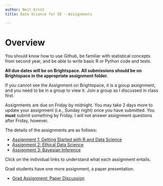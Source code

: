 ```yaml
---
author: Neil Ernst
title: Data Science for SE - Assignments

---
```


# Overview

You should know how to use Github, be familiar with statistical concepts from second year, and be able to write basic R or Python code and tests.

**All due dates will be on Brightspace. All submissions should be on Brightspace in the appropriate assignment folder.** 

If you cannot see the Assignment on Brightspace, it is a group assignment, and you need to be in a group to view it. Join a group as I discussed in class first.

Assignments are due on Friday by midnight. You may take 2 days more to update your assignment (i.e., Sunday night) once you have submitted. You **must** submit something by Friday. I will not answer assignment questions after Friday, however.

The details of the assignments are as follows:

- [Assignment 1: Getting Started with R and Data Science](assignment1.md)
- [Assignment 2: Ethical Data Science](assignment2.md)
- [Assignment 3: Bayesian Inference](assignment3.md)

Click on the individual links to understand what each assignment entails. 

Grad students have one more assignment, a paper presentation. 

- [Grad Assignment: Paper Discussion](Paper%20Discussions.md)
 
